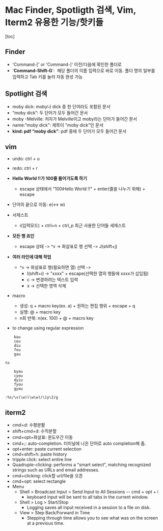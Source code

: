 # Mac Finder, Spotligth 검색, Vim, Iterm2 유용한 기능/핫키들

[toc]

## Finder
- 'Command-['	or 'Command-]'	이전/다음에 확인한 폴더로
- '**Command-Shift-G**':  해당 폴더의 이름 입력으로 바로 이동. 폴더 명의 일부를 입력하고 Tab 키를 눌러 자동 완성 가능

## Spotlight 검색
- moby dick: moby나 dick 중 한 단어라도 포함된 문서
- “moby dick”: 두 단어가 모두 들어간 문서
- moby -Melville: 저자가 Melville이고 moby라는 단어가 들어간 문서
- name:”moby dick": 제목이 "moby dick"인 문서
- **kind: pdf “moby dick”**: pdf 중에 두 단어가 모두 들어간 문서

## vim
- undo: ctrl + u
- redo: ctrl + r

- **Hello World !!가 100줄 들어가도록 하기**
	- escape 상태에서 "100iHello World !!" + enter(줄을 나누기 위해) + escape

- 단어의 끝으로 이동: e(<-> w)

- 서제스트
	- i(입력모드) + ctrl+n + ctrl_p 최근 사용한 단어들 세제스트

- **모든 행 죠인**
	- escape 상태 -> ^v -> 화살표로 행 선택 -> J(shift+j)

- **여러 라인에 대해 작업**
	- ^v -> 화살표로 행(필요하면 열) 선택 ->
		- I(shift+i) -> "xxxx" + escape(선택한 열의 행들에 xxxx가 삽입됨)
		- c -> 변경하려는 텍스트 입력
		- x -> 선택한 영역 삭제
- macro
	- 생성: q + macro key(ex. a) + 원하는 편집 행위 + escape + q
	- 실행: @ + macro key
    - n회 반복: n(ex. 100) + @ + macro key

- to change using regular expression

```
    bau
    ceu
    diu
    fou
    gau
```

    to

```
    byau
    cyeu
    dyiu
    fyou
    gyau
```

`:%s/\v(\w)(\w\w)/\1y\2/g`

## iterm2
- cmd+d: 수평분활
- shift+cmd+d: 수직분할
- cmd+opt+화살표: 윈도우간 이동
- cmd+;: auto-completion. 터미널에 나온 단어로 auto completion해 줌.
- opt+enter: paste current selection
- cmd+shift+h: paste history
- tripple click: select entire line
- Quadruple-clicking: performs a "smart select", matching recognized strings such as URLs and email addresses.
- cmd+clicking: click할 url/file을 오픈
- cmd+opt: select rectangle
- Menu
	- Shell > Broadcast Input > Send Input to All Sessions -- cmd + opt + i
		- keyboard input will be sent to all tabs in the current window.
	- Shell > Log > Start/Stop
		- Logging saves all input received in a session to a file on disk.
	- View > Step Back/Forward in Time
		- Stepping through time allows you to see what was on the screen at a previous time.
